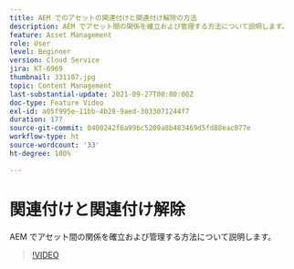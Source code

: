 ```yaml
---
title: AEM でのアセットの関連付けと関連付け解除の方法
description: AEM でアセット間の関係を確立および管理する方法について説明します。
feature: Asset Management
role: User
level: Beginner
version: Cloud Service
jira: KT-6969
thumbnail: 331107.jpg
topic: Content Management
last-substantial-update: 2021-09-27T00:00:00Z
doc-type: Feature Video
exl-id: a05f995e-11bb-4b28-9aed-3033071244f7
duration: 177
source-git-commit: 0400242f6a99bc5209a8b483469d5fd88eac077e
workflow-type: ht
source-wordcount: '33'
ht-degree: 100%

---
```


# 関連付けと関連付け解除

AEM でアセット間の関係を確立および管理する方法について説明します。

>[!VIDEO](https://video.tv.adobe.com/v/331107?quality=12&learn=on)

